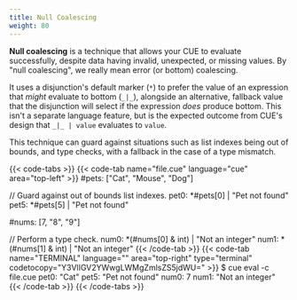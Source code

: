 ```yaml
---
title: Null Coalescing
weight: 80
---
```


**Null coalescing** is a technique that allows your CUE to evaluate successfully,
despite data having invalid, unexpected, or missing values.
By "null coalescing", we really mean error (or bottom) coalescing.

It uses a disjunction's default marker (`*`) to prefer the value of an
expression that *might* evaluate to bottom (`_|_`),
alongside an alternative, fallback value that the disjunction will select if
the expression *does* produce bottom.
This isn't a separate language feature, but is the expected outcome from CUE's
design that `_|_ | value` evaluates to `value`.

This technique can guard against situations such as list indexes being out of
bounds, and type checks, with a fallback in the case of a type mismatch.

{{< code-tabs >}}
{{< code-tab name="file.cue" language="cue" area="top-left" >}}
#pets: ["Cat", "Mouse", "Dog"]

// Guard against out of bounds list indexes.
pet0: *#pets[0] | "Pet not found"
pet5: *#pets[5] | "Pet not found"

#nums: [7, "8", "9"]

// Perform a type check.
num0: *(#nums[0] & int) | "Not an integer"
num1: *(#nums[1] & int) | "Not an integer"
{{< /code-tab >}}
{{< code-tab name="TERMINAL" language="" area="top-right" type="terminal" codetocopy="Y3VlIGV2YWwgLWMgZmlsZS5jdWU=" >}}
$ cue eval -c file.cue
pet0: "Cat"
pet5: "Pet not found"
num0: 7
num1: "Not an integer"
{{< /code-tab >}}
{{< /code-tabs >}}
